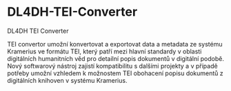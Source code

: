 # DL4DH-TEI-Converter
DL4DH TEI Converter

TEI convertor umožní konvertovat a exportovat data a metadata ze systému Kramerius ve formátu TEI, který patří mezi hlavní standardy v oblasti digitálních humanitních věd pro detailní popis dokumentů v digitální podobě. Nový softwarový nástroj zajistí kompatibilitu s dalšími projekty a v případě potřeby umožní vzhledem k možnostem TEI obohacení popisu dokumentů z digitálních knihoven v systému Kramerius.
